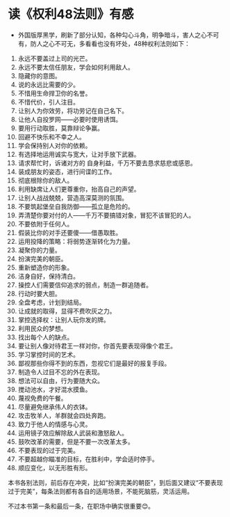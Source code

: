 # 读《权利48法则》有感


- 外国版厚黑学，刷新了部分认知，各种勾心斗角，明争暗斗，害人之心不可有，防人之心不可无，多看看也没有坏处，48种权利法则如下：

1. 永远不要盖过上司的光芒。
2. 永远不要太信任朋友，学会如何利用敌人。
3. 隐藏你的意图。
4. 说的永远比需要的少。
5. 不惜用生命捍卫你的名誉。
6. 不惜代价，引人注目。
7. 让别人为你效劳，将功劳记在自己名下。
8. 让他人自投罗网——必要时使用诱饵。
9. 要用行动取胜，莫靠辩论争赢。
10. 回避不快乐和不幸之人。
11. 学会保持别人对你的依赖。
12. 有选择地运用诚实与宽大，让对手放下武器。
13. 请求帮忙时，诉诸对方的 自身利益，千万不要去恳求慈悲或感恩。
14. 装成朋友的姿态，进行间谍的工作。
15. 彻底根除你的敌人。
16. 利用缺席让人们更尊重你，抬高自己的声望。
17. 让别人战战兢兢，营造高深莫测的氛围。
18. 不要筑起堡垒自我防御——孤立是危险的。
19. 弄清楚你要对付的人——千万不要搞错对象，冒犯不该冒犯的人。
20. 不要依附于任何人。
21. 假装比你的对手还要傻——借愚取胜。
22. 运用投降的策略：将弱势逐渐转化为力量。
23. 凝聚你的力量。
24. 扮演完美的朝臣。
25. 重新塑造你的形象。
26. 洁身自好，保持清白。
27. 操控人们需要信仰追求的弱点，制造一群追随者。
28. 行动时要大胆。
29. 全盘考虑，计划到结局。
30. 让成就的取得，显得不费吹灰之力。
31. 掌控选择权：让别人玩你发的牌。
32. 利用民众的梦想。
33. 找出每个人的缺点。
34. 要让别人像对待君王一样对你，你首先要表现得像个君王。
35. 学习掌控时间的艺术。
36. 鄙视那些你得不到的东西，忽视它们是最好的报复手段。
37. 制造令人过目不忘的外在表现。
38. 想法可以自由，行为要随大众。
39. 搅动池水，才好混水摸鱼。
40. 蔑视免费的午餐。
41. 尽量避免继承伟人的衣钵。
42. 攻击牧羊人，羊群就会四处奔跑。
43. 致力于他人的情感与心灵。
44. 运用镜子效应解除敌人武装和激怒敌人。
45. 鼓吹改革的需要，但是不要一次改革太多。
46. 不要表现的过于完美。
47. 不要超越你瞄准的目标，在胜利中，学会适时停手。
48. 顺应变化，以无形胜有形。

本书各别法则，前后存在冲突，比如“扮演完美的朝臣”，到后面又建议“不要表现过于完美”，每条法则都有各自的适用场景，不能死脑筋，灵活运用。

不过本书第一条和最后一条，在职场中确实很重要😊。
